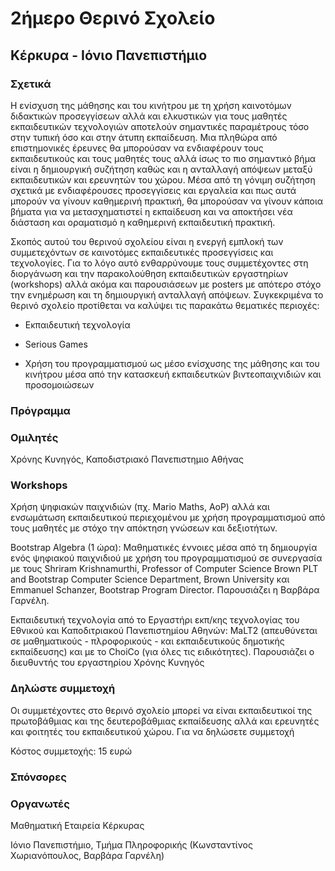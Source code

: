 # 2ήμερο Θερινό Σχολείο 
## Κέρκυρα - Ιόνιο Πανεπιστήμιο 

### Σχετικά
Η   ενίσχυση της μάθησης και του κινήτρου με τη  χρήση  καινοτόμων διδακτικών προσεγγίσεων  αλλά και ελκυστικών για  τους μαθητές εκπαιδευτικών τεχνολογιών αποτελούν σημαντικές παραμέτρους τόσο στην τυπική όσο και στην άτυπη εκπαίδευση. Μια πληθώρα από επιστημονικές έρευνες θα μπορούσαν να   ενδιαφέρουν τους εκπαιδευτικούς και τους   μαθητές τους αλλά ίσως το πιο σημαντικό βήμα είναι η δημιουργική συζήτηση καθώς και η ανταλλαγή απόψεων μεταξύ εκπαιδευτικών και ερευνητών του χώρου.  Μέσα από τη γόνιμη συζήτηση σχετικά με ενδιαφέρουσες προσεγγίσεις και εργαλεία και πως αυτά μπορούν να γίνουν καθημερινή πρακτική, θα μπορούσαν να γίνουν κάποια βήματα για να μετασχηματιστεί η εκπαίδευση και να αποκτήσει νέα διάσταση και οραματισμό η καθημερινή εκπαιδευτική πρακτική. 

Σκοπός αυτού του θερινού σχολείου είναι η ενεργή εμπλοκή  των συμμετεχόντων σε καινοτόμες εκπαιδευτικές προσεγγίσεις και τεχνολογίες. Για το λόγο αυτό ενθαρρύνουμε τους συμμετέχοντες στη διοργάνωση και την παρακολούθηση εκπαιδευτικών εργαστηρίων (workshops) αλλά ακόμα και παρουσιάσεων με posters με απότερο στόχο την ενημέρωση και τη δημιουργική ανταλλαγή απόψεων. Συγκεκριμένα το θερινό σχολείο προτίθεται να καλύψει τις παρακάτω θεματικές περιοχές:

- Εκπαιδευτική τεχνολογία

- Serious Games

- Χρήση του προγραμματισμού ως μέσο ενίσχυσης της μάθησης και του κινήτρου μέσα από την κατασκευή εκπαιδευτκών βιντεοπαιχνιδιών και προσομοιώσεων


### Πρόγραμμα


### Ομιλητές
Χρόνης Κυνηγός, Καποδιστριακό Πανεπιστημιο Αθήνας

### Workshops

Χρήση ψηφιακών παιχνιδιών (πχ. Mario Maths, AoP) αλλά και ενσωμάτωση εκπαιδευτικού περιεχομένου με χρήση προγραμματισμού από τους μαθητές  με στόχο την απόκτηση γνώσεων και δεξιοτήτων.

Bootstrap Algebra (1 ώρα): Μαθηματικές έννοιες μέσα από τη δημιουργία ενός ψηφιακού παιχνιδιού με χρήση του προγραμματισμού  σε συνεργασία με τους Shriram Krishnamurthi, Professor of Computer Science Brown PLT and Bootstrap Computer Science Department, Brown University  και Emmanuel Schanzer, Bootstrap Program Director. Παρουσιάζει η Βαρβάρα Γαρνέλη.

Εκπαιδευτική τεχνολογία από το Εργαστήρι εκπ/κης τεχνολογίας του Εθνικού και Καποδιτριακού Πανεπιστημίου Αθηνών: MaLT2 (απευθύνεται σε μαθηματικούς - πλροφορικούς - και εκπαιδευτικούς δημοτικής εκπαίδευσης) και με το ChoiCo (για όλες τις ειδικότητες). Παρουσιάζει ο διευθυντής του εργαστηρίου Χρόνης Κυνηγός


### Δηλώστε συμμετοχή
Οι συμμετέχοντες στο θερινό σχολείο μπορεί να είναι εκπαιδευτικοί της πρωτοβάθμιας και της δευτεροβάθμιας εκπαίδευσης αλλά και ερευνητές και φοιτητές του εκπαιδευτικού χώρου. Για να δηλώσετε συμμετοχή  

Κόστος συμμετοχής: 15 ευρώ

### Σπόνσορες

### Οργανωτές
Μαθηματική Εταιρεία Κέρκυρας

Ιόνιο Πανεπιστήμιο, Τμήμα Πληροφορικής (Κωνσταντίνος Χωριανόπουλος, Βαρβάρα Γαρνέλη)
   
   
